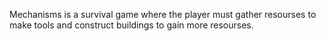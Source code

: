 Mechanisms is a survival game where the player must gather resourses to make tools and construct buildings to gain more resourses.
